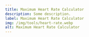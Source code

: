 ```yaml
---
title: Maximum Heart Rate Calculator
description: Some description.
label: Maximum Heart Rate Calculator
img: /img/tools/heart-rate.webp
alt: Maximum Heart Rate Calculator
---
```


